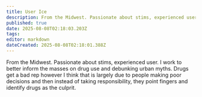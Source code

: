 ```yaml
---
title: User Ice
description: From the Midwest. Passionate about stims, experienced user. I work to better inform the masses on drug use and debunking urban myths.
published: true
date: 2025-08-08T02:18:03.203Z
tags: 
editor: markdown
dateCreated: 2025-08-08T02:18:01.388Z
---
```


From the Midwest. Passionate about stims, experienced user. I work to better inform the masses on drug use and debunking urban myths. Drugs get a bad rep however I think that is largely due to people making poor decisions and then instead of taking responsibility, they point fingers and identify drugs as the culprit.